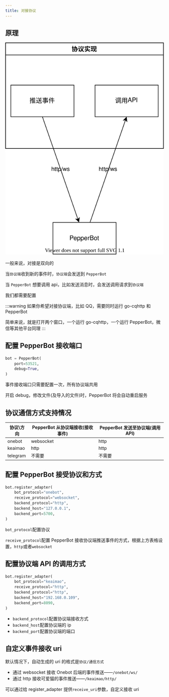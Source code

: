 ```yaml
---
title: 对接协议
---
```


## 原理

![](../../assets/architecture.drawio.svg)

一般来说，对接是双向的

当`协议端`收到新的事件时，`协议端`会发送到 `PepperBot`

当 `PepperBot` 想要调用 api，比如发送消息时，会发送调用请求到`协议端`

我们都需要配置

:::warning
如果你希望对接协议端，比如 QQ，需要同时运行 go-cqhttp 和 PepperBot

简单来说，就是打开两个窗口，一个运行 go-cqhttp，一个运行 PepperBot，微信等其他平台同理
:::

## 配置 PepperBot 接收端口

```py
bot = PepperBot(
    port=53521,
    debug=True,
)
```

事件接收端口只需要配置一次，所有协议端共用

开启 debug，修改文件(及导入的文件)时，PepperBot 将会自动重启服务

## 协议通信方式支持情况

| 协议\方向 | PepperBot 从协议端接收(接收事件) | PepperBot 发送至协议端(调用 API) |
| --------- | -------------------------------- | -------------------------------- |
| onebot    | websocket                        | http                             |
| keaimao    | http                             | http                             |
| telegram  | 不需要                           | 不需要                            |

## 配置 PepperBot 接受协议和方式

```py
bot.register_adapter(
    bot_protocol="onebot",
    receive_protocol="websocket",
    backend_protocol="http",
    backend_host="127.0.0.1",
    backend_port=5700,
)
```

`bot_protocol`配置协议

`receive_protocol`配置 PepperBot 接收协议端推送事件的方式，根据上方表格设置，`http`或者`websocket`

## 配置协议端 API 的调用方式

```py
bot.register_adapter(
    bot_protocol="keaimao",
    receive_protocol="http",
    backend_protocol="http",
    backend_host="192.168.0.109",
    backend_port=8090,
)
```

- `backend_protocol`配置协议端接收方式
- `backend_host`配置协议端的 ip
- `backend_port`配置协议端的端口

## 自定义事件接收 uri

默认情况下，自动生成的 uri 的格式是`协议/通信方式`

- 通过 websocket 接收 Onebot 后端的事件推送——`/onebot/ws/`
- 通过 http 接收可爱猫的事件推送——`/keaimao/http/`

可以通过给 register_adapter 提供`receive_uri`参数，自定义接收 uri
